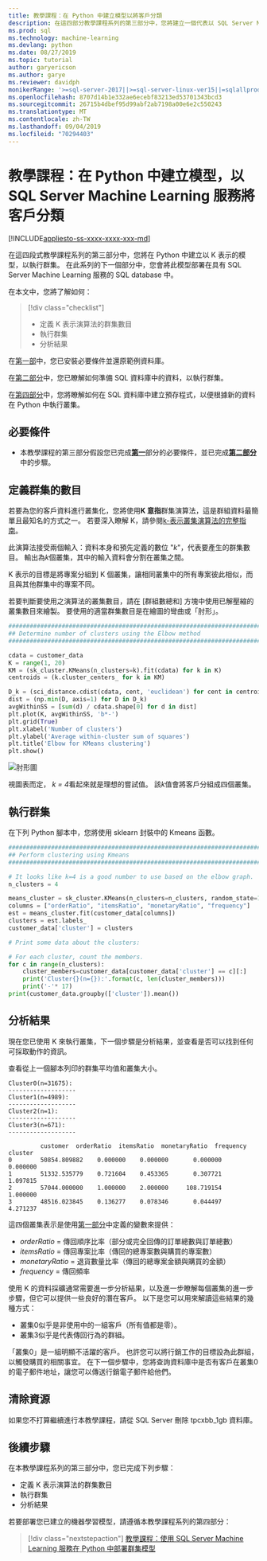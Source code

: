 ```yaml
---
title: 教學課程：在 Python 中建立模型以將客戶分類
description: 在這四部分教學課程系列的第三部分中，您將建立一個代表以 SQL Server Machine Learning 服務在 Python 中執行叢集的 K 表示模型。
ms.prod: sql
ms.technology: machine-learning
ms.devlang: python
ms.date: 08/27/2019
ms.topic: tutorial
author: garyericson
ms.author: garye
ms.reviewer: davidph
monikerRange: '>=sql-server-2017||>=sql-server-linux-ver15||=sqlallproducts-allversions'
ms.openlocfilehash: 8707d14b1e332ae6ecebf83213ed53701343bcd3
ms.sourcegitcommit: 26715b4dbef95d99abf2ab7198a00e6e2c550243
ms.translationtype: MT
ms.contentlocale: zh-TW
ms.lasthandoff: 09/04/2019
ms.locfileid: "70294403"
---
```

# <a name="tutorial-build-a-model-in-python-to-categorize-customers-with-sql-server-machine-learning-services"></a>教學課程：在 Python 中建立模型，以 SQL Server Machine Learning 服務將客戶分類

[!INCLUDE[appliesto-ss-xxxx-xxxx-xxx-md](../../includes/appliesto-ss-xxxx-xxxx-xxx-md.md)]

在這四段式教學課程系列的第三部分中，您將在 Python 中建立以 K 表示的模型，以執行群集。 在此系列的下一個部分中，您會將此模型部署在具有 SQL Server Machine Learning 服務的 SQL database 中。

在本文中，您將了解如何：

> [!div class="checklist"]
> * 定義 K 表示演算法的群集數目
> * 執行群集
> * 分析結果

在[第一部](python-clustering-model.md)中，您已安裝必要條件並還原範例資料庫。

在[第二部分](python-clustering-model-prepare-data.md)中，您已瞭解如何準備 SQL 資料庫中的資料，以執行群集。

在[第四部分](python-clustering-model-deploy.md)中，您將瞭解如何在 SQL 資料庫中建立預存程式，以便根據新的資料在 Python 中執行叢集。

## <a name="prerequisites"></a>必要條件

* 本教學課程的第三部分假設您已完成[**第一**](python-clustering-model.md)部分的必要條件，並已完成[**第二部分**](python-clustering-model-prepare-data.md)中的步驟。

## <a name="define-the-number-of-clusters"></a>定義群集的數目

若要為您的客戶資料進行叢集化，您將使用**K 意指**群集演算法，這是群組資料最簡單且最知名的方式之一。
若要深入瞭解 K，請參閱[k-表示叢集演算法的完整指南](https://www.kdnuggets.com/2019/05/guide-k-means-clustering-algorithm.html)。

此演算法接受兩個輸入：資料本身和預先定義的數位 "*k*"，代表要產生的群集數目。
輸出為*k*個叢集，其中的輸入資料會分割在叢集之間。

K 表示的目標是將專案分組到 K 個叢集，讓相同叢集中的所有專案彼此相似，而且與其他群集中的專案不同。

若要判斷要使用之演算法的叢集數目，請在 [群組數總和] 方塊中使用已解壓縮的叢集數目來繪製。 要使用的適當群集數目是在繪圖的彎曲或「肘形」。

```python
################################################################################################
## Determine number of clusters using the Elbow method
################################################################################################

cdata = customer_data
K = range(1, 20)
KM = (sk_cluster.KMeans(n_clusters=k).fit(cdata) for k in K)
centroids = (k.cluster_centers_ for k in KM)

D_k = (sci_distance.cdist(cdata, cent, 'euclidean') for cent in centroids)
dist = (np.min(D, axis=1) for D in D_k)
avgWithinSS = [sum(d) / cdata.shape[0] for d in dist]
plt.plot(K, avgWithinSS, 'b*-')
plt.grid(True)
plt.xlabel('Number of clusters')
plt.ylabel('Average within-cluster sum of squares')
plt.title('Elbow for KMeans clustering')
plt.show()
```

![肘形圖](./media/python-tutorial-elbow-graph.png)

視圖表而定， *k = 4*看起來就是理想的嘗試值。 該*k*值會將客戶分組成四個叢集。

## <a name="perform-clustering"></a>執行群集

在下列 Python 腳本中，您將使用 sklearn 封裝中的 Kmeans 函數。

```python
################################################################################################
## Perform clustering using Kmeans
################################################################################################

# It looks like k=4 is a good number to use based on the elbow graph.
n_clusters = 4

means_cluster = sk_cluster.KMeans(n_clusters=n_clusters, random_state=111)
columns = ["orderRatio", "itemsRatio", "monetaryRatio", "frequency"]
est = means_cluster.fit(customer_data[columns])
clusters = est.labels_
customer_data['cluster'] = clusters

# Print some data about the clusters:

# For each cluster, count the members.
for c in range(n_clusters):
    cluster_members=customer_data[customer_data['cluster'] == c][:]
    print('Cluster{}(n={}):'.format(c, len(cluster_members)))
    print('-'* 17)
print(customer_data.groupby(['cluster']).mean())
```

## <a name="analyze-the-results"></a>分析結果

現在您已使用 K 來執行叢集，下一個步驟是分析結果，並查看是否可以找到任何可採取動作的資訊。

查看從上一個腳本列印的群集平均值和叢集大小。

```results
Cluster0(n=31675):
-------------------
Cluster1(n=4989):
-------------------
Cluster2(n=1):
-------------------
Cluster3(n=671):
-------------------

         customer  orderRatio  itemsRatio  monetaryRatio  frequency
cluster
0        50854.809882    0.000000    0.000000       0.000000   0.000000
1        51332.535779    0.721604    0.453365       0.307721   1.097815
2        57044.000000    1.000000    2.000000     108.719154   1.000000
3        48516.023845    0.136277    0.078346       0.044497   4.271237
```

這四個叢集表示是使用[第一部分](python-clustering-model-prepare-data.md#separate-customers)中定義的變數來提供：

* *orderRatio* = 傳回順序比率（部分或完全回傳的訂單總數與訂單總數）
* *itemsRatio* = 傳回專案比率（傳回的總專案數與購買的專案數）
* *monetaryRatio* = 退貨數量比率（傳回的總專案金額與購買的金額）
* *frequency* = 傳回頻率

使用 K 的資料採礦通常需要進一步分析結果，以及進一步瞭解每個叢集的進一步步驟，但它可以提供一些良好的潛在客戶。
以下是您可以用來解讀這些結果的幾種方式：

* 叢集0似乎是非使用中的一組客戶（所有值都是零）。
* 叢集3似乎是代表傳回行為的群組。

「叢集0」是一組明顯不活躍的客戶。 也許您可以將行銷工作的目標設為此群組，以觸發購買的相關事宜。 在下一個步驟中，您將查詢資料庫中是否有客戶在叢集0的電子郵件地址，讓您可以傳送行銷電子郵件給他們。

## <a name="clean-up-resources"></a>清除資源

如果您不打算繼續進行本教學課程，請從 SQL Server 刪除 tpcxbb_1gb 資料庫。

## <a name="next-steps"></a>後續步驟

在本教學課程系列的第三部分中，您已完成下列步驟：

* 定義 K 表示演算法的群集數目
* 執行群集
* 分析結果

若要部署您已建立的機器學習模型，請遵循本教學課程系列的第四部分：

> [!div class="nextstepaction"]
> [教學課程：使用 SQL Server Machine Learning 服務在 Python 中部署群集模型](python-clustering-model-deploy.md)